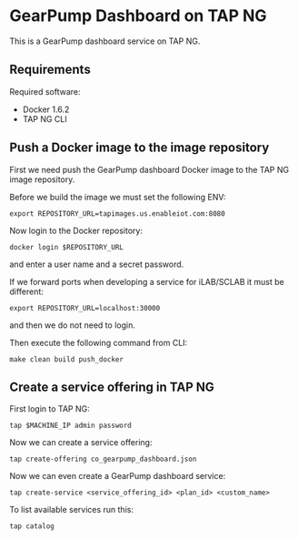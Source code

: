 # GearPump Dashboard on TAP NG

This is a GearPump dashboard service on TAP NG.

## Requirements

Required software:
 
- Docker 1.6.2
- TAP NG CLI


## Push a Docker image to the image repository 

First we need push the GearPump dashboard Docker image to the TAP NG image repository.

Before we build the image we must set the following ENV:
 
```
export REPOSITORY_URL=tapimages.us.enableiot.com:8080
```

Now login to the Docker repository:
 
```
docker login $REPOSITORY_URL
```

and enter a user name and a secret password.



If we forward ports when developing a service for iLAB/SCLAB it must be different:

```
export REPOSITORY_URL=localhost:30000
```

and then we do not need to login.



Then execute the following command from CLI:

```
make clean build push_docker
```

## Create a service offering in TAP NG

First login to TAP NG:

```
tap $MACHINE_IP admin password
```

Now we can create a service offering:

```
tap create-offering co_gearpump_dashboard.json
```

Now we can even create a GearPump dashboard service:

```
tap create-service <service_offering_id> <plan_id> <custom_name>
```

To list available services run this:

```
tap catalog 
```


